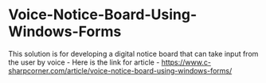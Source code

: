 # Voice-Notice-Board-Using-Windows-Forms
This solution is for developing a digital notice board that can take input from the user by voice - Here is the link for article - https://www.c-sharpcorner.com/article/voice-notice-board-using-windows-forms/
